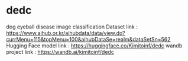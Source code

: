 # dedc
dog eyeball disease image classification
Dataset link : https://www.aihub.or.kr/aihubdata/data/view.do?currMenu=115&topMenu=100&aihubDataSe=realm&dataSetSn=562
Hugging Face model link : https://huggingface.co/Kimitoinf/dedc
wandb project link : https://wandb.ai/kimitoinf/dedc